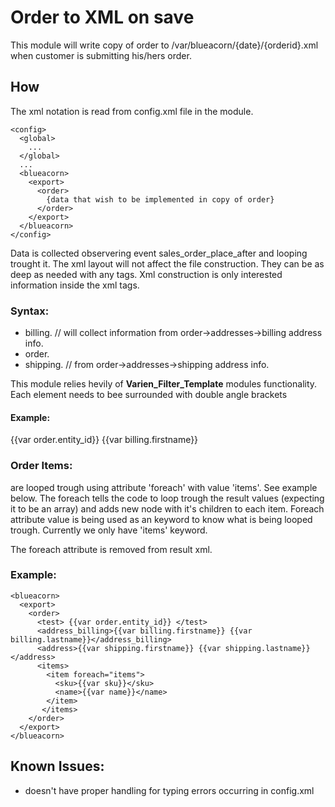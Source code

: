 # Order to XML on save

This module will write copy of order to /var/blueacorn/{date}/{orderid}.xml when customer is submitting his/hers order.

## How
The xml notation is read from config.xml file in the module. 

```
<config>
  <global>
    ...
  </global>
  ...
  <blueacorn>
    <export>
      <order>
        {data that wish to be implemented in copy of order}
      </order>
    </export>
  </blueacorn>
</config>
```

Data is collected observering event sales_order_place_after and looping trought it.
The xml layout will not affect the file construction. They can be as deep as needed with any tags.
Xml construction is only interested information inside the xml tags.

### Syntax:
- billing.	// will collect information from order->addresses->billing address info.
- order.
- shipping.	// from order->addresses->shipping address info.


This module relies hevily of **Varien_Filter_Template** modules functionality.
Each element needs to bee surrounded  with double angle brackets 

#### Example:
{{var order.entity_id}} 
{{var billing.firstname}}

### Order Items:
are looped trough using attribute 'foreach' with value 'items'. See example below.
The foreach tells the code to loop trough the result values (expecting it to be an array)
and adds new node with it's children to each item. Foreach attribute value is being used as an keyword 
to know what is being looped trough. Currently we only have 'items' keyword.

The foreach attribute is removed from result xml.

### Example:
```
<blueacorn>
  <export>
    <order>
      <test> {{var order.entity_id}} </test>
      <address_billing>{{var billing.firstname}} {{var billing.lastname}}</address_billing>
      <address>{{var shipping.firstname}} {{var shipping.lastname}}</address>
      <items>
        <item foreach="items">
          <sku>{{var sku}}</sku>
          <name>{{var name}}</name>
        </item>
       </items>
    </order>
  </export>
</blueacorn>
```

## Known Issues:
- doesn't have proper handling for typing errors occurring in config.xml

